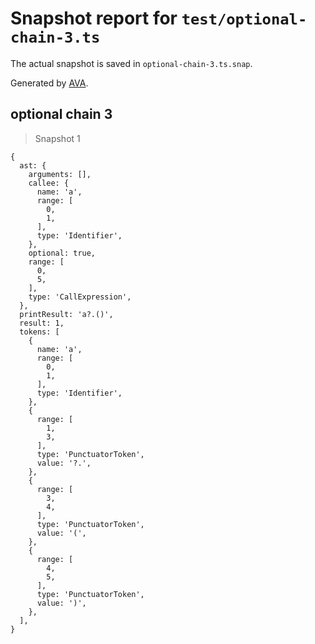 # Snapshot report for `test/optional-chain-3.ts`

The actual snapshot is saved in `optional-chain-3.ts.snap`.

Generated by [AVA](https://avajs.dev).

## optional chain 3

> Snapshot 1

    {
      ast: {
        arguments: [],
        callee: {
          name: 'a',
          range: [
            0,
            1,
          ],
          type: 'Identifier',
        },
        optional: true,
        range: [
          0,
          5,
        ],
        type: 'CallExpression',
      },
      printResult: 'a?.()',
      result: 1,
      tokens: [
        {
          name: 'a',
          range: [
            0,
            1,
          ],
          type: 'Identifier',
        },
        {
          range: [
            1,
            3,
          ],
          type: 'PunctuatorToken',
          value: '?.',
        },
        {
          range: [
            3,
            4,
          ],
          type: 'PunctuatorToken',
          value: '(',
        },
        {
          range: [
            4,
            5,
          ],
          type: 'PunctuatorToken',
          value: ')',
        },
      ],
    }
